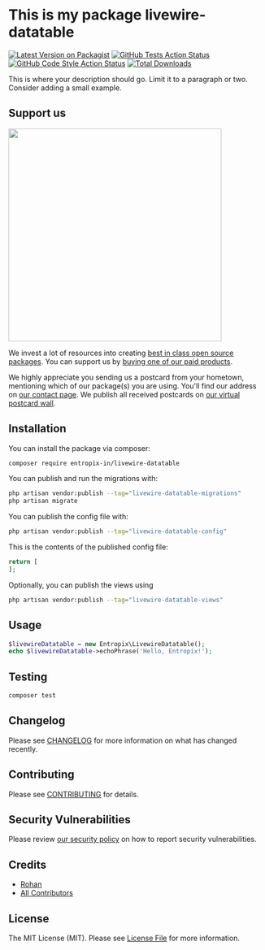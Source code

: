 # This is my package livewire-datatable

[![Latest Version on Packagist](https://img.shields.io/packagist/v/entropix-in/livewire-datatable.svg?style=flat-square)](https://packagist.org/packages/entropix-in/livewire-datatable)
[![GitHub Tests Action Status](https://img.shields.io/github/actions/workflow/status/entropix-in/livewire-datatable/run-tests.yml?branch=main&label=tests&style=flat-square)](https://github.com/entropix-in/livewire-datatable/actions?query=workflow%3Arun-tests+branch%3Amain)
[![GitHub Code Style Action Status](https://img.shields.io/github/actions/workflow/status/entropix-in/livewire-datatable/fix-php-code-style-issues.yml?branch=main&label=code%20style&style=flat-square)](https://github.com/entropix-in/livewire-datatable/actions?query=workflow%3A"Fix+PHP+code+style+issues"+branch%3Amain)
[![Total Downloads](https://img.shields.io/packagist/dt/entropix-in/livewire-datatable.svg?style=flat-square)](https://packagist.org/packages/entropix-in/livewire-datatable)

This is where your description should go. Limit it to a paragraph or two. Consider adding a small example.

## Support us

[<img src="https://github-ads.s3.eu-central-1.amazonaws.com/livewire-datatable.jpg?t=1" width="419px" />](https://spatie.be/github-ad-click/livewire-datatable)

We invest a lot of resources into creating [best in class open source packages](https://spatie.be/open-source). You can support us by [buying one of our paid products](https://spatie.be/open-source/support-us).

We highly appreciate you sending us a postcard from your hometown, mentioning which of our package(s) you are using. You'll find our address on [our contact page](https://spatie.be/about-us). We publish all received postcards on [our virtual postcard wall](https://spatie.be/open-source/postcards).

## Installation

You can install the package via composer:

```bash
composer require entropix-in/livewire-datatable
```

You can publish and run the migrations with:

```bash
php artisan vendor:publish --tag="livewire-datatable-migrations"
php artisan migrate
```

You can publish the config file with:

```bash
php artisan vendor:publish --tag="livewire-datatable-config"
```

This is the contents of the published config file:

```php
return [
];
```

Optionally, you can publish the views using

```bash
php artisan vendor:publish --tag="livewire-datatable-views"
```

## Usage

```php
$livewireDatatable = new Entropix\LivewireDatatable();
echo $livewireDatatable->echoPhrase('Hello, Entropix!');
```

## Testing

```bash
composer test
```

## Changelog

Please see [CHANGELOG](CHANGELOG.md) for more information on what has changed recently.

## Contributing

Please see [CONTRIBUTING](CONTRIBUTING.md) for details.

## Security Vulnerabilities

Please review [our security policy](../../security/policy) on how to report security vulnerabilities.

## Credits

- [Rohan](https://github.com/Entropix-in)
- [All Contributors](../../contributors)

## License

The MIT License (MIT). Please see [License File](LICENSE.md) for more information.
